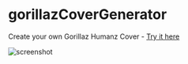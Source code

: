# gorillazCoverGenerator

Create your own Gorillaz Humanz Cover - [Try it here](https://linyd.com/portfolio/gorillaz/)

![screenshot](http://linyd.com/images/gorillaz.jpg)
